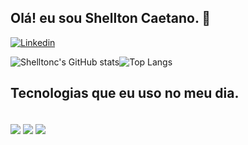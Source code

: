 ## Olá! eu sou Shellton Caetano. 👋

[![Linkedin](https://img.shields.io/badge/LinkedIn-0077B5?style=for-the-badge&logo=linkedin&logoColor=white)](https://www.linkedin.com/in/shellton-caetano-147091306/)

![Shelltonc's GitHub stats](https://github-readme-stats.vercel.app/api?username=Shelltonc&show_icons=true&theme=transparent)![Top Langs](https://github-readme-stats.vercel.app/api/top-langs/?username=Shelltonc&layout=compact)
## Tecnologias que eu uso no meu dia.


<div style="display: inline_block"><br/>
<img align="center" src="https://img.shields.io/badge/JavaScript-F7DF1E?style=for-the-badge&logo=javascript&logoColor=black"/>
<img align="center" src="https://img.shields.io/badge/HTML5-E34F26?style=for-the-badge&logo=html5&logoColor=white"/>
<img align="center" src="https://img.shields.io/badge/CSS-239120?&style=for-the-badge&logo=css3&logoColor=white"/>

</div>

